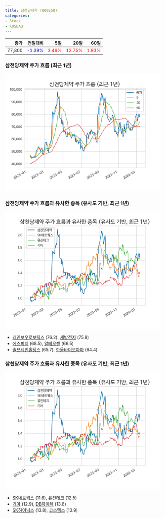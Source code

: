 ```yaml
---
title: 삼천당제약 (000250)
categories:
- Stock
- KOSDAQ
---
```


|종가|전일대비|5일|20일|60일|
|---:|-------:|--:|---:|---:|
|77,800|<span style="color: blue">-1.39%</span>|<span style="color: red">3.46%</span>|<span style="color: red">12.75%</span>|<span style="color: red">1.83%</span>|

<!-- more -->
### 삼천당제약 주가 흐름 (최근 1년)
![000250](/assets/images/stock/000250.png)


### 삼천당제약 주가 흐름과 유사한 종목 (유사도 기반, 최근 1년)
![000250](/assets/images/stock/000250_sim.png)

- [레인보우로보틱스](/277810/) (76.2), [세방전지](/004490/) (75.8)
- [에스피지](/058610/) (68.5), [알테오젠](/196170/) (66.5)
- [솔브레인홀딩스](/036830/) (65.7), [한올바이오파마](/009420/) (64.4)


### 삼천당제약 주가 흐름과 유사한 종목 (유사도 기반, 최근 1년)
![000250](/assets/images/stock/000250_sim.png)

- [SK네트웍스](/001740/) (11.6), [유진테크](/084370/) (12.5)
- [기아](/000270/) (12.9), [DB하이텍](/000990/) (13.6)
- [SK하이닉스](/000660/) (13.8), [코스맥스](/192820/) (13.9)